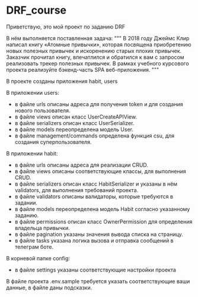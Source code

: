 # DRF_course

Приветствую, это мой проект по заданию DRF

В нём выполняется поставленная задача:
"""
В 2018 году Джеймс Клир написал книгу «Атомные привычки», которая посвящена приобретению новых полезных привычек и искоренению старых плохих привычек.
Заказчик прочитал книгу, впечатлился и обратился к вам с запросом реализовать трекер полезных привычек.
В рамках учебного курсового проекта реализуйте бэкенд-часть SPA веб-приложения.
"""

В проекте созданы приложения habit, users 

В приложении users:
  - в файле urls описаны адреса для получения token и для создания нового пользователя.
  - в файле views описан класс UserCreateAPIView.
  - в файле serializers описан класс UserSerializer.
  - в файле models переопределена модель User.
  - в файле management/commands определена функция csu, для создания суперпользователя.

В приложении habit:
  - в файле urls описаны адреса для реализации CRUD.
  - в файле views описаны соответствующие классы, для выполнения CRUD. 
  - в файле serializers описан класс HabitSerializer и указаны в нём validators, для выполнения требований проекта.
  - в файле validators описаны валидаторы, которые требуются в задании.
  - в файле models переопределена модель Habit согласно указанному заданию.
  - в файле permissions описан класс OwnerPermission для определения владельца привычки.
  - в файле pagination указаны значения вывода списка на страницу.
  - в файле tasks указана логика вызова и отправка сообщений в телеграм боте.

В корневой папке config:
  - в файле settings указаны соответствующие настройки проекта 

В файле проекта .env.sample требуется указать соответствующие ваши данные, в файле даны подсказки.